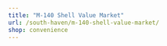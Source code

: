 ```yaml
---
title: "M-140 Shell Value Market"
url: /south-haven/m-140-shell-value-market/
shop: convenience
---
```

